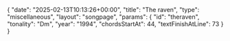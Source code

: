 {
    "date": "2025-02-13T10:13:26+00:00",
    "title": "The raven",
    "type": "miscellaneous",
    "layout": "songpage",
    "params": {
        "id": "theraven",
        "tonality": "Dm",
        "year": "1994",
        "chordsStartAt": 44,
        "textFinishAtLine": 73
    }
}